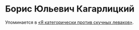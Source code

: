 # Борис Юльевич Кагарлицкий

Упоминается в [«Я категорически против скучных леваков»](39aa7d78-f4a1-4e77-9ff8-1bd3fabd18d3.md).
